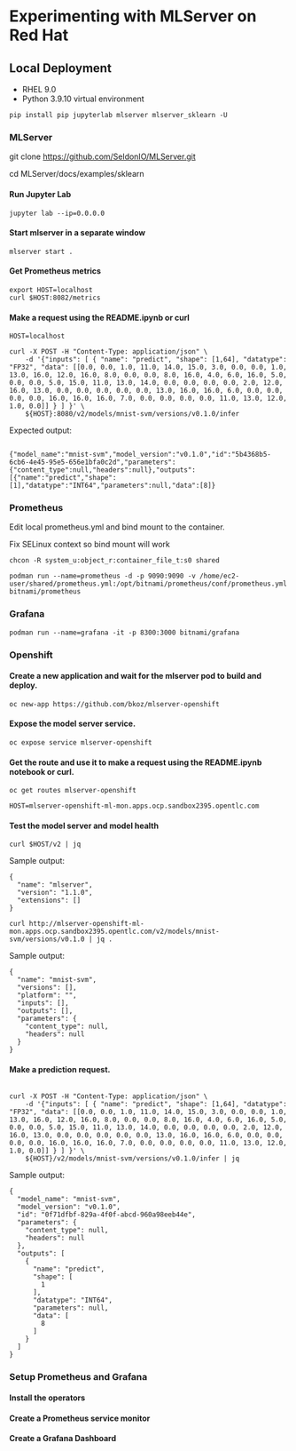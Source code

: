 # Experimenting with MLServer on Red Hat

## Local Deployment
- RHEL 9.0
- Python 3.9.10 virtual environment

```
pip install pip jupyterlab mlserver mlserver_sklearn -U
```

### MLServer

git clone https://github.com/SeldonIO/MLServer.git

cd MLServer/docs/examples/sklearn

#### Run Jupyter Lab
```
jupyter lab --ip=0.0.0.0
```

#### Start mlserver in a separate window
```
mlserver start .
```

#### Get Prometheus metrics

```
export HOST=localhost
curl $HOST:8082/metrics
```

#### Make a request using the README.ipynb or curl
```
HOST=localhost

curl -X POST -H "Content-Type: application/json" \
	-d '{"inputs": [ { "name": "predict", "shape": [1,64], "datatype": "FP32", "data": [[0.0, 0.0, 1.0, 11.0, 14.0, 15.0, 3.0, 0.0, 0.0, 1.0, 13.0, 16.0, 12.0, 16.0, 8.0, 0.0, 0.0, 8.0, 16.0, 4.0, 6.0, 16.0, 5.0, 0.0, 0.0, 5.0, 15.0, 11.0, 13.0, 14.0, 0.0, 0.0, 0.0, 0.0, 2.0, 12.0, 16.0, 13.0, 0.0, 0.0, 0.0, 0.0, 0.0, 13.0, 16.0, 16.0, 6.0, 0.0, 0.0, 0.0, 0.0, 16.0, 16.0, 16.0, 7.0, 0.0, 0.0, 0.0, 0.0, 11.0, 13.0, 12.0, 1.0, 0.0]] } ] }' \
	${HOST}:8080/v2/models/mnist-svm/versions/v0.1.0/infer
```

Expected output:
```

{"model_name":"mnist-svm","model_version":"v0.1.0","id":"5b4368b5-6cb6-4e45-95e5-656e1bfa0c2d","parameters":{"content_type":null,"headers":null},"outputs":[{"name":"predict","shape":[1],"datatype":"INT64","parameters":null,"data":[8]}
```

### Prometheus

Edit local prometheus.yml and bind mount to the container.

Fix SELinux context so bind mount will work
```
chcon -R system_u:object_r:container_file_t:s0 shared
```

```
podman run --name=prometheus -d -p 9090:9090 -v /home/ec2-user/shared/prometheus.yml:/opt/bitnami/prometheus/conf/prometheus.yml bitnami/prometheus
```

### Grafana
```
podman run --name=grafana -it -p 8300:3000 bitnami/grafana
```

### Openshift

#### Create a new application and wait for the mlserver pod to build and deploy.
```
oc new-app https://github.com/bkoz/mlserver-openshift
```

#### Expose the model server service.
```
oc expose service mlserver-openshift
```

#### Get the route and use it to make a request using the README.ipynb notebook or curl.
```
oc get routes mlserver-openshift
```
```
HOST=mlserver-openshift-ml-mon.apps.ocp.sandbox2395.opentlc.com
```

#### Test the model server and model health
```
curl $HOST/v2 | jq 
```
Sample output:
```
{
  "name": "mlserver",
  "version": "1.1.0",
  "extensions": []
}
```

```
curl http://mlserver-openshift-ml-mon.apps.ocp.sandbox2395.opentlc.com/v2/models/mnist-svm/versions/v0.1.0 | jq .
```
Sample output:
```
{
  "name": "mnist-svm",
  "versions": [],
  "platform": "",
  "inputs": [],
  "outputs": [],
  "parameters": {
    "content_type": null,
    "headers": null
  }
}
```

#### Make a prediction request.
```

curl -X POST -H "Content-Type: application/json" \
	-d '{"inputs": [ { "name": "predict", "shape": [1,64], "datatype": "FP32", "data": [[0.0, 0.0, 1.0, 11.0, 14.0, 15.0, 3.0, 0.0, 0.0, 1.0, 13.0, 16.0, 12.0, 16.0, 8.0, 0.0, 0.0, 8.0, 16.0, 4.0, 6.0, 16.0, 5.0, 0.0, 0.0, 5.0, 15.0, 11.0, 13.0, 14.0, 0.0, 0.0, 0.0, 0.0, 2.0, 12.0, 16.0, 13.0, 0.0, 0.0, 0.0, 0.0, 0.0, 13.0, 16.0, 16.0, 6.0, 0.0, 0.0, 0.0, 0.0, 16.0, 16.0, 16.0, 7.0, 0.0, 0.0, 0.0, 0.0, 11.0, 13.0, 12.0, 1.0, 0.0]] } ] }' \
	${HOST}/v2/models/mnist-svm/versions/v0.1.0/infer | jq
```

Sample output:
```
{
  "model_name": "mnist-svm",
  "model_version": "v0.1.0",
  "id": "0f71dfbf-829a-4f0f-abcd-960a98eeb44e",
  "parameters": {
    "content_type": null,
    "headers": null
  },
  "outputs": [
    {
      "name": "predict",
      "shape": [
        1
      ],
      "datatype": "INT64",
      "parameters": null,
      "data": [
        8
      ]
    }
  ]
}
```

### Setup Prometheus and Grafana

#### Install the operators

#### Create a Prometheus service monitor

#### Create a Grafana Dashboard



